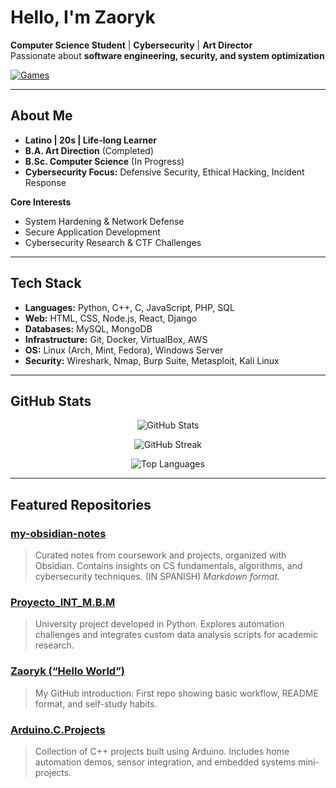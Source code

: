 # Hello, I'm Zaoryk

**Computer Science Student** | **Cybersecurity** | **Art Director**  
Passionate about **software engineering, security, and system optimization**

[![Games](https://img.shields.io/badge/-Games-181717?style=flat&logo=itchdotio&logoColor=white)](https://zaorii.itch.io/)

---

## About Me
- **Latino | 20s | Life-long Learner**
- **B.A. Art Direction** (Completed)
- **B.Sc. Computer Science** (In Progress)
- **Cybersecurity Focus:** Defensive Security, Ethical Hacking, Incident Response

**Core Interests**
- System Hardening & Network Defense
- Secure Application Development
- Cybersecurity Research & CTF Challenges

---

## Tech Stack
- **Languages:** Python, C++, C, JavaScript, PHP, SQL
- **Web:** HTML, CSS, Node.js, React, Django
- **Databases:** MySQL, MongoDB
- **Infrastructure:** Git, Docker, VirtualBox, AWS
- **OS:** Linux (Arch, Mint, Fedora), Windows Server
- **Security:** Wireshark, Nmap, Burp Suite, Metasploit, Kali Linux

---

## GitHub Stats

<p align="center">
  <!-- GitHub Stats -->
  <picture>
    <source 
      srcset="https://github-readme-stats.vercel.app/api?username=Zaoryk&show_icons=true&theme=tokyonight&hide_border=true"
      media="(prefers-color-scheme: dark)" 
    />
    <source 
      srcset="https://github-readme-stats.vercel.app/api?username=Zaoryk&show_icons=true&theme=default&hide_border=true"
      media="(prefers-color-scheme: light)" 
    />
    <img src="https://github-readme-stats.vercel.app/api?username=Zaoryk&show_icons=true&hide_border=true" alt="GitHub Stats" />
  </picture>
</p>

<p align="center">
  <!-- GitHub Streak -->
  <picture>
    <source 
      srcset="https://github-readme-streak-stats.herokuapp.com/?user=Zaoryk&theme=tokyonight&hide_border=true"
      media="(prefers-color-scheme: dark)" 
    />
    <source 
      srcset="https://github-readme-streak-stats.herokuapp.com/?user=Zaoryk&theme=default&hide_border=true"
      media="(prefers-color-scheme: light)" 
    />
    <img src="https://github-readme-streak-stats.herokuapp.com/?user=Zaoryk&hide_border=true" alt="GitHub Streak" />
  </picture>
</p>

<p align="center">
  <!-- Top Languages -->
  <picture>
    <source 
      srcset="https://github-readme-stats.vercel.app/api/top-langs/?username=Zaoryk&layout=compact&theme=tokyonight&hide_border=true"
      media="(prefers-color-scheme: dark)" 
    />
    <source 
      srcset="https://github-readme-stats.vercel.app/api/top-langs/?username=Zaoryk&layout=compact&theme=default&hide_border=true"
      media="(prefers-color-scheme: light)" 
    />
    <img src="https://github-readme-stats.vercel.app/api/top-langs/?username=Zaoryk&layout=compact&hide_border=true" alt="Top Languages" />
  </picture>
</p>

---

## Featured Repositories


### [my-obsidian-notes](https://github.com/zaoryk/my-obsidian-notes)
> Curated notes from coursework and projects, organized with Obsidian. Contains insights on CS fundamentals, algorithms, and cybersecurity techniques.  (IN SPANISH)
> _Markdown format._

### [Proyecto_INT_M.B.M](https://github.com/zaoryk/Proyecto_INT_M.B.M)
> University project developed in Python. Explores automation challenges and integrates custom data analysis scripts for academic research.

### [Zaoryk (“Hello World”)](https://github.com/zaoryk/Zaoryk)
> My GitHub introduction: First repo showing basic workflow, README format, and self-study habits.

### [Arduino.C.Projects](https://github.com/zaoryk/Arduino.C.Projects)
> Collection of C++ projects built using Arduino. Includes home automation demos, sensor integration, and embedded systems mini-projects.